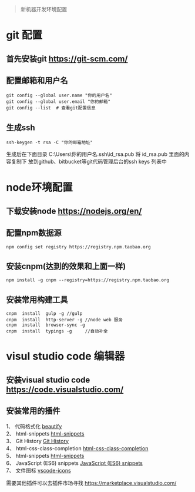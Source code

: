 > 新机器开发环境配置


# git 配置

## 首先安装git https://git-scm.com/

## 配置邮箱和用户名

```
git config --global user.name "你的用户名"
git config --global user.email "你的邮箱"
git config --list  # 查看git配置信息

```

## 生成ssh

```
ssh-keygen -t rsa -C "你的邮箱地址"

```
生成后在下面目录
C:\Users\你的用户名\.ssh\id_rsa.pub
将 id_rsa.pub 里面的内容复制下 放到github、bitbucket等git代码管理后台的ssh keys 列表中

# node环境配置

## 下载安装node https://nodejs.org/en/

## 配置npm数据源

```
npm config set registry https://registry.npm.taobao.org 

```

## 安装cnpm(达到的效果和上面一样)

```
npm install -g cnpm --registry=https://registry.npm.taobao.org

```

## 安装常用构建工具

```
cnpm  install  gulp -g //gulp
cnpm  install  http-server -g //node web 服务
cnpm  install  browser-sync -g  
cnpm  install  typings -g     //自动补全

```

# visul studio code 编辑器

##  安装visual studio  code https://code.visualstudio.com/

## 安装常用的插件

1、 代码格式化 [beautify](https://marketplace.visualstudio.com/items?itemName=HookyQR.beautify)  
2、 html-snippets [html-snippets](https://marketplace.visualstudio.com/items?itemName=abusaidm.html-snippets)  
3、 Git History [ Git History](https://marketplace.visualstudio.com/items?itemName=donjayamanne.githistory)  
4、 html-css-class-completion [ html-css-class-completion](https://marketplace.visualstudio.com/items?itemName=Zignd.html-css-class-completion)  
5、 html-snippets [html-snippets](https://marketplace.visualstudio.com/items?itemName=abusaidm.html-snippets)  
6、 JavaScript (ES6) snippets [JavaScript (ES6) snippets](https://marketplace.visualstudio.com/items?itemName=abusaidm.html-snippets)  
7、 文件图标 [vscode-icons](https://marketplace.visualstudio.com/items?itemName=robertohuertasm.vscode-icons)  

需要其他插件可以去插件市场寻找 https://marketplace.visualstudio.com/
